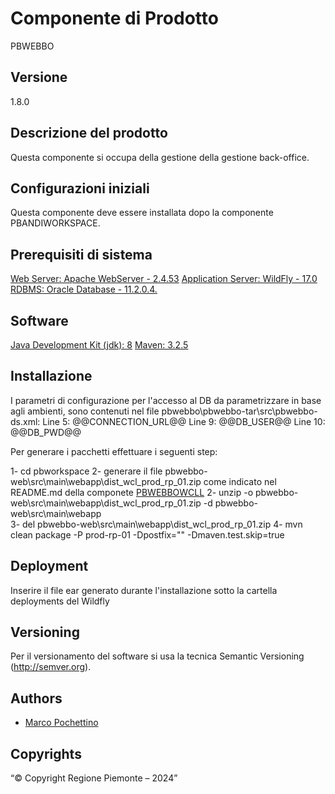 # Componente di Prodotto
PBWEBBO

## Versione
1.8.0

## Descrizione del prodotto
Questa componente si occupa della gestione della gestione back-office.

## Configurazioni iniziali
Questa componente deve essere installata dopo la componente PBANDIWORKSPACE.

## Prerequisiti di sistema
[Web Server: Apache WebServer - 2.4.53](https://www.apache.org)
[Application Server: WildFly - 17.0](https://www.wildfly.org/)
[RDBMS: Oracle Database - 11.2.0.4.](https://www.oracle.org)
## Software
[Java Development Kit (jdk): 8](https://www.oracle.org)
[Maven: 3.2.5](https://maven.apache.org)

## Installazione
I parametri di configurazione per l'accesso al DB da parametrizzare in base agli ambienti, sono contenuti nel file pbwebbo\pbwebbo-tar\src\pbwebbo-ds.xml:
	Line  5: 		<connection-url>@@CONNECTION_URL@@</connection-url>
	Line  9: 		<user-name>@@DB_USER@@</user-name>
	Line 10: 		<password>@@DB_PWD@@</password>

Per generare i pacchetti effettuare i seguenti step:

1- cd pbworkspace
2- generare il file pbwebbo-web\src\main\webapp\dist_wcl_prod_rp_01.zip come indicato nel README.md della componete [PBWEBBOWCLL](../pbwebbowcl)
2- unzip -o pbwebbo-web\src\main\webapp\dist_wcl_prod_rp_01.zip -d pbwebbo-web\src\main\webapp\
3- del pbwebbo-web\src\main\webapp\dist_wcl_prod_rp_01.zip
4- mvn clean package -P prod-rp-01 -Dpostfix="" -Dmaven.test.skip=true

## Deployment
Inserire il file ear generato durante l'installazione sotto la cartella deployments del Wildfly

## Versioning
Per il versionamento del software si usa la tecnica Semantic Versioning (http://semver.org).

## Authors
* [Marco Pochettino](mailto:marco.pochettino@csi.it)

## Copyrights
“© Copyright Regione Piemonte – 2024”